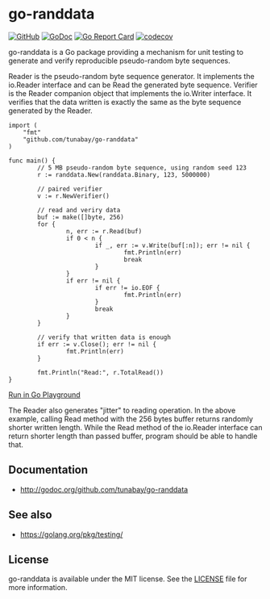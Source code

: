 # go-randdata

[![GitHub](https://img.shields.io/github/license/mashape/apistatus.svg)](https://github.com/tunabay/go-randdata/blob/master/LICENSE)
[![GoDoc](https://godoc.org/github.com/tunabay/go-randdata?status.svg)](https://godoc.org/github.com/tunabay/go-randdata)
[![Go Report Card](https://goreportcard.com/badge/github.com/tunabay/go-randdata)](https://goreportcard.com/report/github.com/tunabay/go-randdata)
[![codecov](https://codecov.io/gh/tunabay/go-randdata/branch/master/graph/badge.svg)](https://codecov.io/gh/tunabay/go-randdata)

go-randdata is a Go package providing a mechanism for unit testing to generate
and verify reproducible pseudo-random byte sequences.

Reader is the pseudo-random byte sequence generator. It implements the io.Reader
interface and can be Read the generated byte sequence. Verifier is the Reader
companion object that implements the io.Writer interface. It verifies that the
data written is exactly the same as the byte sequence generated by the Reader.
```
import (
	"fmt"
	"github.com/tunabay/go-randdata"
)

func main() {
        // 5 MB pseudo-random byte sequence, using random seed 123
        r := randdata.New(randdata.Binary, 123, 5000000)

        // paired verifier
        v := r.NewVerifier()

        // read and veriry data
        buf := make([]byte, 256)
        for {
                n, err := r.Read(buf)
                if 0 < n {
                        if _, err := v.Write(buf[:n]); err != nil {
                                fmt.Println(err)
                                break
                        }
                }
                if err != nil {
                        if err != io.EOF {
                                fmt.Println(err)
                        }
                        break
                }
        }

        // verify that written data is enough
        if err := v.Close(); err != nil {
                fmt.Println(err)
        }

        fmt.Println("Read:", r.TotalRead())
}
```
[Run in Go Playground](https://play.golang.org/p/OF8vOl7rOkc)

The Reader also generates "jitter" to reading operation. In the above example,
calling Read method with the 256 bytes buffer returns randomly shorter written
length. While the Read method of the io.Reader interface can return shorter
length than passed buffer, program should be able to handle that.

## Documentation

- http://godoc.org/github.com/tunabay/go-randdata

## See also

- https://golang.org/pkg/testing/

## License

go-randdata is available under the MIT license. See the [LICENSE](LICENSE) file for more information.
